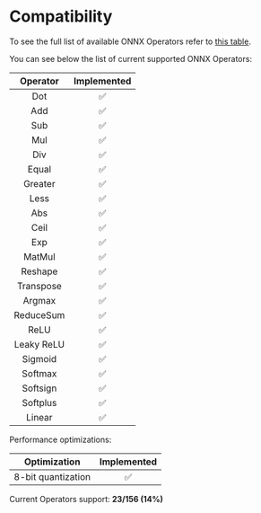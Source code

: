 # Compatibility

To see the full list of available ONNX Operators refer to [this table](https://github.com/onnx/onnx/blob/main/docs/Operators.md).

You can see below the list of current supported ONNX Operators:

|  Operator  |    Implemented     |
| :--------: | :----------------: |
|    Dot     | :white_check_mark: |
|    Add     | :white_check_mark: |
|    Sub     | :white_check_mark: |
|    Mul     | :white_check_mark: |
|    Div     | :white_check_mark: |
|    Equal   | :white_check_mark: |
|    Greater | :white_check_mark: |
|    Less    | :white_check_mark: |
|    Abs     | :white_check_mark: |
|    Ceil    | :white_check_mark: |
|    Exp     | :white_check_mark: |
|   MatMul   | :white_check_mark: |
|  Reshape   | :white_check_mark: |
| Transpose  | :white_check_mark: |
|   Argmax   | :white_check_mark: |
| ReduceSum  | :white_check_mark: |
|    ReLU    | :white_check_mark: |
| Leaky ReLU | :white_check_mark: |
|  Sigmoid   | :white_check_mark: |
|  Softmax   | :white_check_mark: |
|  Softsign  | :white_check_mark: |
|  Softplus  | :white_check_mark: |
|   Linear   | :white_check_mark: |

Performance optimizations:

|    Optimization    |    Implemented     |
| :----------------: | :----------------: |
| 8-bit quantization | :white_check_mark: |

Current Operators support: **23/156 (14%)**
